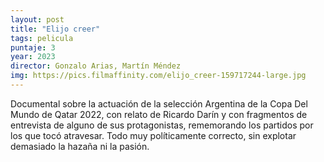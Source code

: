```yaml
---
layout: post
title: "Elijo creer"
tags: pelicula
puntaje: 3
year: 2023
director: Gonzalo Arias, Martín Méndez
img: https://pics.filmaffinity.com/elijo_creer-159717244-large.jpg
---
```


Documental sobre la actuación de la selección Argentina de la Copa Del Mundo de Qatar 2022, con relato de Ricardo Darín y con fragmentos de entrevista de alguno de sus protagonistas, rememorando los partidos por los que tocó atravesar. Todo muy políticamente correcto, sin explotar demasiado la hazaña ni la pasión.
